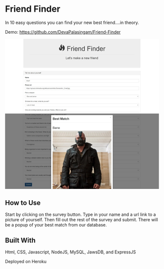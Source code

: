 # Friend Finder

In 10 easy questions you can find your new best friend....in theory.

Demo: https://github.com/DevaPalasingam/Friend-Finder

![Alt text](/app/img/friendFinder1.jpg?raw=true)
![Alt text](/app/img/friendFinder2.jpg?raw=true)


## How to Use

Start by clicking on the survey button. Type in your name and a url link to a picture of yourself. Then fill out the rest of the survey and submit. There will be a popup of your best match from our database.


## Built With

Html, CSS, Javascript, NodeJS, MySQL, JawsDB, and ExpressJS

Deployed on Heroku